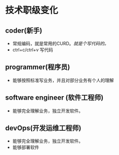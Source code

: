 # 技术职级变化

## coder(新手)
+ 常规编码，就是常用的CURD。*就是个写代码的。*
+ ctrl+c/ctrl+v 写代码

## programmer(程序员)
+ 能够按照标准写业务，并且对部分业务有个人的理解

## software engineer (软件工程师)
+ 能够完全理解业务，独立开发软件。

## devOps(开发运维工程师)
+ 能够完全理解业务，独立开发软件。
+ 能够部署软件